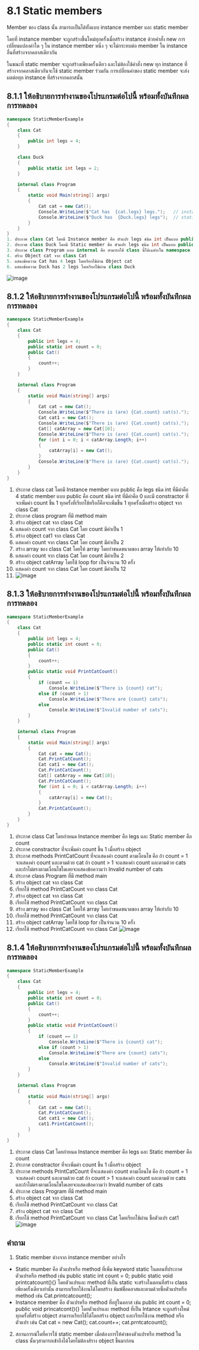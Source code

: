 # 8.1 Static members

Member ของ class นั้น สามารถเป็นได้ทั้งแบบ instance member และ static member 

โดยที่ instance member จะถูกสร้างขึ้นใหม่ทุกครั้งเมื่อสร้าง instance ด้วยคำสั่ง new การเปลี่ยนแปลงค่าใด ๆ ใน instance member หนึ่ง ๆ จะไม่กระทบต่อ member ใน instance อื่นที่สร้างจากคลาสเดียวกัน 

ในขณะที่ static member จะถูกสร้างเพียงครั้งเดียว และไม่ต้องใช้คำสั่ง new 
ทุก instance ที่สร้างจากคลาสเดียวกันจะใช้ static member ร่วมกัน การเปลี่ยนค่าของ static member จะส่งผลต่อทุก instance ที่สร้างจากคลาสนั้น


## 8.1.1 ให้อธิบายการทำงานของโปรแกรมต่อไปนี้ พร้อมทั้งบันทึกผลการทดลอง
```cs
namespace StaticMemberExample
{
    class Cat
    {
        public int legs = 4;
    }

    class Duck
    {
        public static int legs = 2;
    }

    internal class Program
    {
        static void Main(string[] args)
        {
            Cat cat = new Cat();
            Console.WriteLine($"Cat has  {cat.legs} legs.");   // instance member
            Console.WriteLine($"Duck has  {Duck.legs} legs");  // static member
        }
    }
}
1. ประกาศ class Cat โดยมี Instance member คือ ตัวแปร legs ชนิด int เป็นแบบ public และกำหนดค่าให้เท่ากับ 4
2. ประกาศ class Duck โดยมี Static member คือ ตัวแปร legs ชนิด int เป็นแบบ public และกำหนดค่าให้เท่ากับ 2
3. ประกาศ class Program แบบ internal คือ สามารถใช้ class นี้ได้เฉพ่าะใน namespace เดียวกันเท่านั้น
4. สร้าง Object cat จาก class Cat 
5. แสดงข้อความ Cat has 4 legs โดยเรียกใข้ผ่าน Object cat
6. แสดงข้อความ Duck has 2 legs โดยเรียกใช้ผ่าน class Duck
```
![image](https://github.com/suwithirunrat/Week-08/assets/116150760/0e9d5c27-41da-42d9-bba8-81566aaf8e00)

## 8.1.2 ให้อธิบายการทำงานของโปรแกรมต่อไปนี้ พร้อมทั้งบันทึกผลการทดลอง
```cs
namespace StaticMemberExample
{
    class Cat
    {
        public int legs = 4;
        public static int count = 0;
        public Cat()
        {
            count++;
        }
    }

    internal class Program
    {
        static void Main(string[] args)
        {
            Cat cat = new Cat();
            Console.WriteLine($"There is (are) {Cat.count} cat(s).");
            Cat cat1 = new Cat();
            Console.WriteLine($"There is (are) {Cat.count} cat(s).");
            Cat[] catArray = new Cat[10];
            Console.WriteLine($"There is (are) {Cat.count} cat(s).");
            for (int i = 0; i < catArray.Length; i++)
            {
                catArray[i] = new Cat();
            }
            Console.WriteLine($"There is (are) {Cat.count} cat(s).");
        }
    }
}

```
1. ประกาศ class cat โดยมี Instance member แบบ public คือ legs ชนิด int ที่มีค่าคือ 4 static member แบบ public คือ count ชนิด int ที่มีค่าคือ 0 และมี constractor ที่จะเพิ่มค่า count ขึ้น 1 ทุกครั้งที่เรียกใช้หรือก็คือจะเพิ่มขึ้น 1 ทุกครั้งเมื่อสร้าง object จาก class Cat
2. ประกาศ class program ที่มี method main 
3. สร้าง object cat จาก class Cat
4. แสดงค่า count จาก class Cat โดย count มีค่าเป็น 1
5. สร้าง object cat1 จาก class Cat
6. แสดงค่า count จาก class Cat โดย count มีค่าเป็น 2
7. สร้าง array ของ class Cat โดยให้ array โดยกำขนดขนาดของ array ให้เท่ากับ 10
8. แสดงค่า count จาก class Cat โดย count มีค่าเป็น 2
9. สร้าง object catArray โดยใช้ loop for เป็นจำนวน 10 ครั้ง
10. แสดงค่า count จาก class Cat โดย count มีค่าเป็น 12
11. ![image](https://github.com/suwithirunrat/Week-08/assets/116150760/c8570468-fc8c-425c-bf79-3119393d726c)

## 8.1.3 ให้อธิบายการทำงานของโปรแกรมต่อไปนี้ พร้อมทั้งบันทึกผลการทดลอง

```cs
namespace StaticMemberExample
{
    class Cat
    {
        public int legs = 4;
        public static int count = 0;
        public Cat()
        {
            count++;
        }
        public static void PrintCatCount()
        {
            if (count == 1)
                Console.WriteLine($"There is {count} cat");
            else if (count > 1)
                Console.WriteLine($"There are {count} cats");
            else
                Console.WriteLine($"Invalid number of cats");
        }
    }

    internal class Program
    {
        static void Main(string[] args)
        {
            Cat cat = new Cat();
            Cat.PrintCatCount();
            Cat cat1 = new Cat();
            Cat.PrintCatCount();
            Cat[] catArray = new Cat[10];
            Cat.PrintCatCount();
            for (int i = 0; i < catArray.Length; i++)
            {
                catArray[i] = new Cat();
            }
            Cat.PrintCatCount();
        }
    }
}
```
1. ประกาศ class Cat โดยกำหนด Instance member คือ legs และ Static member คือ count
2. ประกาศ constractor ที่จะเพิ่มค่า count ขึ้น 1 เมื่อสร้าง object
3. ประกาศ methods PrintCatCount ที่จะแสดงค่า count ตามเงื่อนไข คือ ถ้า count = 1 จะแสดงค่า count และตามด้วย cat ถ้า count > 1 จะแสดงค่า count และตามด้วย cats และถ้าไม่ตรงตามเงื่อนไขใดเลยจะแสดงข้อความว่า Invalid number of cats
4. ประกาศ class Program ที่มี method main 
5. สร้าง object cat จาก class Cat
6. เรียกใช้ method PrintCatCount จาก class Cat
7. สร้าง object cat จาก class Cat
8. เรียกใช้ method PrintCatCount จาก class Cat
9. สร้าง array ของ class Cat โดยให้ array โดยกำขนดขนาดของ array ให้เท่ากับ 10
10. เรียกใช้ method PrintCatCount จาก class Cat
11. สร้าง object catArray โดยใช้ loop for เป็นจำนวน 10 ครั้ง
12. เรียกใช้ method PrintCatCount จาก class Cat
![image](https://github.com/suwithirunrat/Week-08/assets/116150760/b615c07f-47df-4146-a0b8-96bc0c0c1897)

## 8.1.4 ให้อธิบายการทำงานของโปรแกรมต่อไปนี้ พร้อมทั้งบันทึกผลการทดลอง

```cs
namespace StaticMemberExample
{
    class Cat
    {
        public int legs = 4;
        public static int count = 0;
        public Cat()
        {
            count++;
        }
        public static void PrintCatCount()
        {
            if (count == 1)
                Console.WriteLine($"There is {count} cat");
            else if (count > 1)
                Console.WriteLine($"There are {count} cats");
            else
                Console.WriteLine($"Invalid number of cats");
        }
    }

    internal class Program
    {
        static void Main(string[] args)
        {
            Cat cat = new Cat();
            Cat.PrintCatCount();
            Cat cat1 = new Cat();
            cat1.PrintCatCount();
        }
    }
}
```
1. ประกาศ class Cat โดยกำหนด Instance member คือ legs และ Static member คือ count
2. ประกาศ constractor ที่จะเพิ่มค่า count ขึ้น 1 เมื่อสร้าง object
3. ประกาศ methods PrintCatCount ที่จะแสดงค่า count ตามเงื่อนไข คือ ถ้า count = 1 จะแสดงค่า count และตามด้วย cat ถ้า count > 1 จะแสดงค่า count และตามด้วย cats และถ้าไม่ตรงตามเงื่อนไขใดเลยจะแสดงข้อความว่า Invalid number of cats
4. ประกาศ class Program ที่มี method main 
5. สร้าง object cat จาก class Cat
6. เรียกใช้ method PrintCatCount จาก class Cat
7. สร้าง object cat จาก class Cat
8. เรียกใช้ method PrintCatCount จาก class Cat โดยเรียกใช้ผ่าน ชื่อตัวแปร cat1
![image](https://github.com/suwithirunrat/Week-08/assets/116150760/e7ccbc58-5e10-4736-a3b8-9362406152b8)

## คำถาม

1. Static member ต่างจาก instance member  อย่างไร
- Static mumber คือ ตัวแปรหรือ method ที่เพิ่ม keyword static ในตอนที่ประกาศตัวแปรหรือ method เช่น public static int count = 0; public static void printcatcount(){}
  โดยตัวแปรและ method ที่เป็น static จะสร้างในตอนที่สร้าง class เพียงครั้งเดียวเท่านั้น สามารถเรียกใช้งานได้โดยสร้าง พิมพ์ชื่อคลาสและตามด้วยชื่อตัวแปรหรือ method เช่น Cat.printcatcount();
- Instance member คือ ตัวแปรหรือ method ที่อยู่ในคลาส เช่น public int count = 0; public void princatcont(){} โดยตัวแปรและ method ที่เป็น Intance จะถูกสร้างใหม่ทุกครั้งที่สร้าง object
  สามารถเรียกใช้ได้โดยสร้าง object และเรียกใช้งาน method หรือตัวแปร เช่น 
  Cat cat = new Cat(); cat.count++; cat.prntcatcount();
2. สถานการณ์ใดที่ควรใช้ static member
เมื่อต้องการให้ค่าของตัวแปรหรือ method ใน class นั้นๆสามารถเข้าถึงได้โดยไม่ต้องส้ราง object ขึ้นมาก่อน
